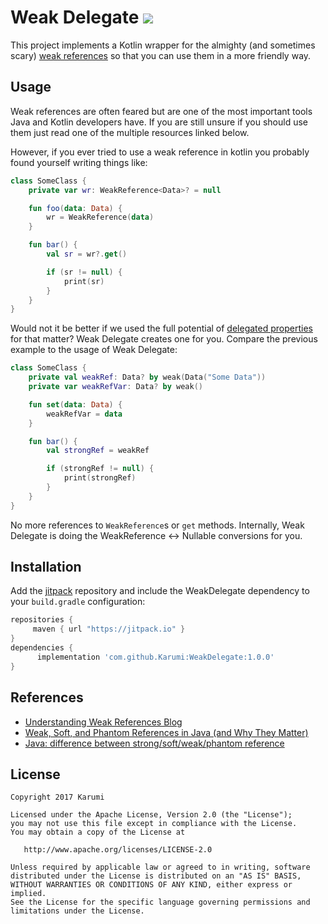 # Weak Delegate [![](https://jitpack.io/v/Karumi/WeakDelegate.svg)](https://jitpack.io/#Karumi/WeakDelegate)

This project implements a Kotlin wrapper for the almighty (and sometimes scary) [weak references](https://docs.oracle.com/javase/7/docs/api/java/lang/ref/WeakReference.html) so that you can use them in a more friendly way.

## Usage

Weak references are often feared but are one of the most important tools Java and Kotlin developers have. If you are still unsure if you should use them just read one of the multiple resources linked below.

However, if you ever tried to use a weak reference in kotlin you probably found yourself writing things like:

```kotlin
class SomeClass {
    private var wr: WeakReference<Data>? = null

    fun foo(data: Data) {
        wr = WeakReference(data)
    }

    fun bar() {
        val sr = wr?.get()

        if (sr != null) {
            print(sr)
        }
    }
}
```

Would not it be better if we used the full potential of [delegated properties](https://kotlinlang.org/docs/reference/delegated-properties.html) for that matter? Weak Delegate creates one for you. Compare the previous example to the usage of Weak Delegate:

```kotlin
class SomeClass {
    private val weakRef: Data? by weak(Data("Some Data"))
    private var weakRefVar: Data? by weak()

    fun set(data: Data) {
        weakRefVar = data
    }

    fun bar() {
        val strongRef = weakRef

        if (strongRef != null) {
            print(strongRef)
        }
    }
}
```

No more references to `WeakReference`s or `get` methods. Internally, Weak Delegate is doing the WeakReference <-> Nullable conversions for you.

## Installation

Add the [jitpack](https://jitpack.io/) repository and include the WeakDelegate dependency to your `build.gradle` configuration:

```groovy
repositories { 
     maven { url "https://jitpack.io" }
}
dependencies {
      implementation 'com.github.Karumi:WeakDelegate:1.0.0'
}
```

## References

* [Understanding Weak References Blog](https://community.oracle.com/blogs/enicholas/2006/05/04/understanding-weak-references)
* [Weak, Soft, and Phantom References in Java (and Why They Matter)](https://dzone.com/articles/weak-soft-and-phantom-references-in-java-and-why-they-matter)
* [Java: difference between strong/soft/weak/phantom reference](https://stackoverflow.com/a/23519721/3959570)

License
-------

    Copyright 2017 Karumi

    Licensed under the Apache License, Version 2.0 (the "License");
    you may not use this file except in compliance with the License.
    You may obtain a copy of the License at

       http://www.apache.org/licenses/LICENSE-2.0

    Unless required by applicable law or agreed to in writing, software
    distributed under the License is distributed on an "AS IS" BASIS,
    WITHOUT WARRANTIES OR CONDITIONS OF ANY KIND, either express or implied.
    See the License for the specific language governing permissions and
    limitations under the License.
